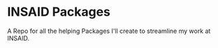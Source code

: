 # INSAID Packages
A Repo for all the helping Packages I'll create to streamline my work at INSAID. 
